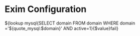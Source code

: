 Exim Configuration
==================

${lookup mysql{SELECT domain FROM domain WHERE domain ='${quote_mysql:$domain}' AND active=1}{$value}fail}

